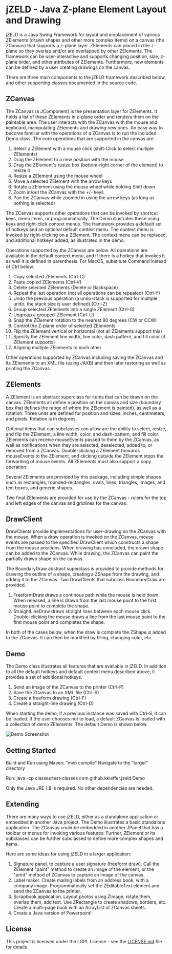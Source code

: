 # jZELD - Java Z-plane Element Layout and Drawing 

jZELD is a Java Swing Framework for layout and emplacement of various ZElements (drawn shapes and other more complex items) on a 
canvas (the ZCanvas) that supports a z-plane layer.  ZElements can placed in the z-plane so they overlap and/or are overlapped by other ZElements.
The framework can be user-interactive and supports changing position, size, z-plane order, and other attributes of ZElements. 
Furthermore, new elements can be defined by a user creating drawings on the canvas.

There are three main components to the jZELD framework described below, and other supporting classes documented in the source code.

## ZCanvas

The ZCanvas (a JComponent) is the presentation layer for ZElements.  It holds a list of these ZElements in z-plane order and renders them on
the paintable area. The user interacts with the ZCanvas with the mouse and keyboard, manipulating ZElements and drawing new ones. An easy way
to become familiar with the operations of a ZCanvas is to run the included Demo class. The core operations that are supported in the canvas are:

1.  Select a ZElement with a mouse click (shift-Click to select multiple ZElements)
2.  Drag the ZElement to a new position with the mouse
3.  Drag the ZElement's resize box (bottom-right corner of the element) to resize it
4.  Resize a ZElement using the mouse wheel
5.  Move a selected ZElement with the arrow keys
6.  Rotate a ZElement using the mouse wheel while holding Shift down
7.	Zoom in/out the ZCanvas with the +/- keys
8.  Pan the ZCanvas while zoomed in using the arrow keys (as long as nothing is selected)

The ZCanvas supports other operations that can be invoked by shortcut keys, menu items, or programmatically.  The 
Demo illustrates these using keys and right-click context menus.  The framework provides a default set of hotkeys and an optional
default context menu.  The context menu is invoked by right-clicking on a ZElement. The context menu can be replaced, and additional hotkeys added, as
illustrated in the demo.

Operations supported by the ZCanvas are below.  All operations are available in the default context menu, and if there is a hotkey that invokes it as
well it is defined in parenthesis.  For MacOS, substitute Command instead of Ctrl below.

1.	Copy selected ZElements  (Ctrl-C)
2.  Paste copied ZElements   (Ctrl-V)
3.  Delete selected ZElements  (Delete or Backspace)
4.  Repeat the last operation (not all operations can be repeated)  (Ctrl-Y)
5.  Undo the previous operation (a undo-stack is supported for multiple undo, the stack size is user defined)  (Ctrl-Z)
6.  Group selected ZElements into a single ZElement  (Ctrl-G)
7.  Ungroup a grouped-ZElement  (Ctrl-U)
8.  Snap the ZElement rotation to the nearest 90 degrees (CW or CCW)
9.  Control the Z-plane order of selected ZElements
10. Flip the ZElement vertical or horizontal (not all ZElements support this)
11. Specify the ZElement line width, line color, dash pattern, and fill color (if ZElement supports)
12. Aligning multiple ZElements to each other


Other operations supported by ZCanvas including saving the ZCanvas and its ZElements to an XML file (using JAXB) and then later restoring as well as printing the ZCanvas.

## ZElements

A ZElement is an abstract superclass for items that can be drawn on the canvas.  ZElements all define a position on the canvas and size (boundary box that defines
the range of where the ZElement is painted), as well as a rotation. Three units are defined for position and sizes: inches, centimeters, and pixels.  Rotation is in
degrees.  

Optional items that can subclasses can allow are the ability to select, resize, and flip the ZElement, a line width, color, and dash-pattern, and fill color.  
ZElements can receive mouseEvents passed to them by the ZCanvas, as well as notifications when they are selected, deselected, added to, or removed from a ZCanvas. 
Double-clicking a ZElement forwards mouseEvents to the ZElement, and clicking outside the ZElement stops the forwarding of mouse events.  All ZElements must also 
support a copy operation.

Several ZElements are provided by this package, including simple shapes such as rectangles, rounded-rectangles, ovals, lines, triangles, images, and text boxes, and generic
shapes. 

Two final ZElements are provided for use by the ZCanvas - rulers for the top and left edges of the canvas and gridlines for the canvas.  
 

## DrawClient

DrawClients provide implementations for user-drawing on the ZCanvas with the mouse. When a draw operation is invoked on the ZCanvas, mouse events are passed to the specified
DrawClient which constructs a shape from the mouse positions.  When drawing has concluded, the drawn shape can be added to the ZCanvas.  While drawing, the ZCanvas can paint
the partially drawn shape on the canvas.

The BoundaryDraw abstract superclass is provided to provide methods for drawing the outline of a shape, creating a ZShape from the drawing, and adding it to the ZCanvas.  Two
DrawClients that subclass BoundaryDraw are provided.

1.  FreeformDraw draws a continous path while the mouse is held down.  When released, a line is drawn from the last mouse point to the first mouse point to complete the shape.
2.  StraightLineDraw draws straight lines between each mouse click.  Double-clicking the mouse draws a line from the last mouse point to the first mouse point and completes the shape.

In both of the cases below, when the draw is complete the ZShape is added to the ZCanvas.  It can then be modified by filling, changing color, etc.

## Demo

The Demo class illustrates all features that are available in jZELD. In addition to all the default hotkeys and default context menu described above, it provides a set of 
additional hotkeys. 

1.  Send an image of the ZCanvas to the printer  (Ctrl-P)
2.  Save the ZCanvas to an XML file (Ctrl-S)
3.  Create a freeform drawing (Ctrl-F)
4.  Create a straight-line drawing (Ctrl-D)

When starting the demo, if a previous instance was saved with Ctrl-S, it can be loaded.  If the user chooses not to load, a default ZCanvas is loaded with a collection
of demo ZElements.  The default Demo is shown below.

![Demo Screenshot](https://github.com/kkieffer/jZELD/blob/master/demo.jpg "Demo Screenshot")


## Getting Started

Build and Run using Maven:  "mvn compile"
Navigate to the "target" directory

Run: java -cp classes:test-classes com.github.kkieffer.jzeld.Demo

Only the Java JRE 1.8 is required.  No other dependencies are needed.

## Extending

There are many ways to use jZELD, either as a standalone application or embedded in another Java project. The Demo illustrates a basic standalone application.  The ZCanvas
could be embedded in another JPanel that has a toolbar or menus for invoking various features. Further, ZElement or its subclasses can be further subclassed to define more
complex shapes and items.

Here are some ideas for using jZELD in a larger application:

1. Signature panel, to capture a user signature (freeform draw).  Call the ZElement "paint" method to create an image of the element, or the "print" method of ZCanvas to capture an image of the canvas.
2. Label maker. Create mailing labels from an address book, with a company image.  Programmatically set the ZEditableText element and send the ZCanvas to the printer.
3. Scrapbook application.  Layout photos using ZImage, rotate them, overlap them, add text.  Use ZRectangle to create shadows, borders, etc.  Create a multi-page book with an
	ArrayList of ZCanvas sheets.  
4. Create a Java version of Powerpoint! 


## License

This project is licensed under the LGPL License - see the [LICENSE.md](LICENSE.md) file for details







